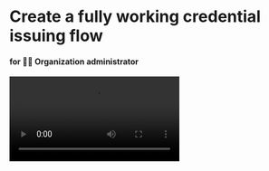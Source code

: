 # Create a fully working credential issuing flow

#### for 👩‍⚖️ Organization administrator

<video controls="controls" src="https://github.com/ForkbombEu/signroom/raw/main/screenshots/videos/issuance_flow.webm" />
